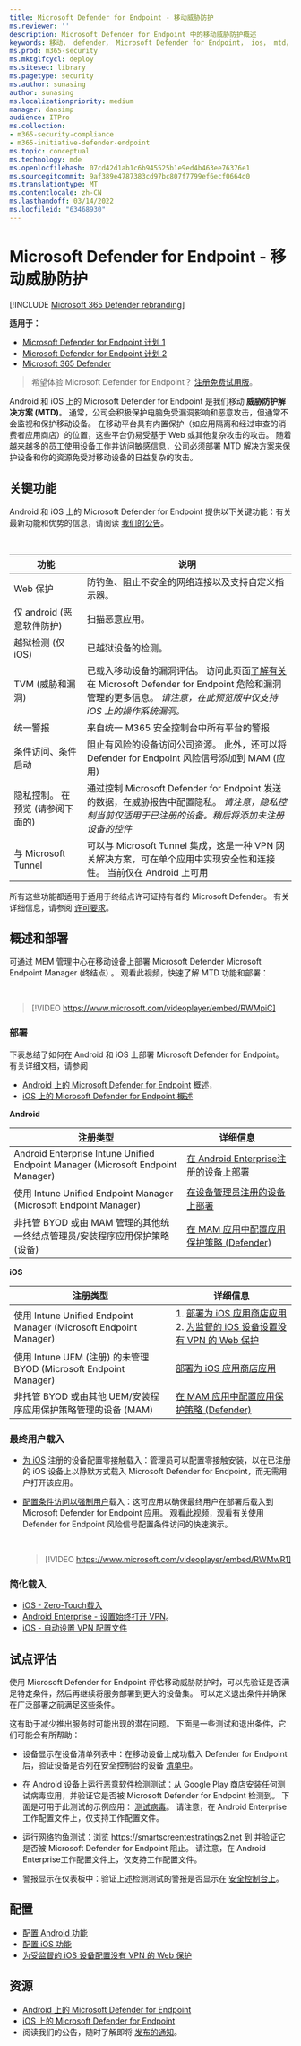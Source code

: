 ```yaml
---
title: Microsoft Defender for Endpoint - 移动威胁防护
ms.reviewer: ''
description: Microsoft Defender for Endpoint 中的移动威胁防护概述
keywords: 移动， defender， Microsoft Defender for Endpoint， ios， mtd， android， 安全
ms.prod: m365-security
ms.mktglfcycl: deploy
ms.sitesec: library
ms.pagetype: security
ms.author: sunasing
author: sunasing
ms.localizationpriority: medium
manager: dansimp
audience: ITPro
ms.collection:
- m365-security-compliance
- m365-initiative-defender-endpoint
ms.topic: conceptual
ms.technology: mde
ms.openlocfilehash: 07cd42d1ab1c6b945525b1e9ed4b463ee76376e1
ms.sourcegitcommit: 9af389e4787383cd97bc807f7799ef6ecf0664d0
ms.translationtype: MT
ms.contentlocale: zh-CN
ms.lasthandoff: 03/14/2022
ms.locfileid: "63468930"
---
```

# <a name="microsoft-defender-for-endpoint---mobile-threat-defense"></a>Microsoft Defender for Endpoint - 移动威胁防护

[!INCLUDE [Microsoft 365 Defender rebranding](../../includes/microsoft-defender.md)]

**适用于：**
- [Microsoft Defender for Endpoint 计划 1](https://go.microsoft.com/fwlink/p/?linkid=2154037)
- [Microsoft Defender for Endpoint 计划 2](https://go.microsoft.com/fwlink/p/?linkid=2154037)
- [Microsoft 365 Defender](https://go.microsoft.com/fwlink/?linkid=2118804)

> 希望体验 Microsoft Defender for Endpoint？ [注册免费试用版](https://signup.microsoft.com/create-account/signup?products=7f379fee-c4f9-4278-b0a1-e4c8c2fcdf7e&ru=https://aka.ms/MDEp2OpenTrial?ocid=docs-wdatp-exposedapis-abovefoldlink)。

Android 和 iOS 上的 Microsoft Defender for Endpoint 是我们移动 **威胁防护解决方案 (MTD)**。 通常，公司会积极保护电脑免受漏洞影响和恶意攻击，但通常不会监视和保护移动设备。 在移动平台具有内置保护（如应用隔离和经过审查的消费者应用商店）的位置，这些平台仍易受基于 Web 或其他复杂攻击的攻击。 随着越来越多的员工使用设备工作并访问敏感信息，公司必须部署 MTD 解决方案来保护设备和你的资源免受对移动设备的日益复杂的攻击。

## <a name="key-capabilities"></a>关键功能

Android 和 iOS 上的 Microsoft Defender for Endpoint 提供以下关键功能：有关最新功能和优势的信息，请阅读 [我们的公告](https://aka.ms/mdeblog)。

<br>

|功能|说明|
|---|---|
|Web 保护|防钓鱼、阻止不安全的网络连接以及支持自定义指示器。|
|仅 android (恶意软件防护) |扫描恶意应用。|
|越狱检测 (仅 iOS) |已越狱设备的检测。|
|TVM (威胁和漏洞)  |已载入移动设备的漏洞评估。 访问此页面[了解有关](next-gen-threat-and-vuln-mgt.md)在 Microsoft Defender for Endpoint 危险和漏洞管理的更多信息。 *请注意，在此预览版中仅支持 iOS 上的操作系统漏洞。*|
|统一警报|来自统一 M365 安全控制台中所有平台的警报|
|条件访问、条件启动|阻止有风险的设备访问公司资源。 此外，还可以将 Defender for Endpoint 风险信号添加到 MAM (应用) |
|隐私控制。 在预览 (请参阅下面的) |通过控制 Microsoft Defender for Endpoint 发送的数据，在威胁报告中配置隐私。 *请注意，隐私控制当前仅适用于已注册的设备。稍后将添加未注册设备的控件*|
|与 Microsoft Tunnel|可以与 Microsoft Tunnel 集成，这是一种 VPN 网关解决方案，可在单个应用中实现安全性和连接性。 当前仅在 Android 上可用|

所有这些功能都适用于适用于终结点许可证持有者的 Microsoft Defender。 有关详细信息，请参阅 [许可要求](minimum-requirements.md#licensing-requirements)。


## <a name="overview-and-deploy"></a>概述和部署

可通过 MEM 管理中心在移动设备上部署 Microsoft Defender Microsoft Endpoint Manager (终结点) 。 观看此视频，快速了解 MTD 功能和部署：

<br/>

> [!VIDEO https://www.microsoft.com/videoplayer/embed/RWMpiC]

### <a name="deploy"></a>部署

下表总结了如何在 Android 和 iOS 上部署 Microsoft Defender for Endpoint。 有关详细文档，请参阅 
- [Android 上的 Microsoft Defender for Endpoint](microsoft-defender-endpoint-android.md) 概述，
- [iOS 上的 Microsoft Defender for Endpoint 概述](microsoft-defender-endpoint-ios.md)

**Android**

|注册类型     |详细信息      |
|--------------------|-------------|
|Android Enterprise Intune Unified Endpoint Manager (Microsoft Endpoint Manager) |[在 Android Enterprise注册的设备上部署](android-intune.md#deploy-on-android-enterprise-enrolled-devices)|
|使用 Intune Unified Endpoint Manager (Microsoft Endpoint Manager) |[在设备管理员注册的设备上部署](android-intune.md#deploy-on-device-administrator-enrolled-devices)|
|非托管 BYOD 或由 MAM 管理的其他统一终结点管理员/安装程序应用保护策略 (设备) |[在 MAM 应用中配置应用保护策略 (Defender) ](android-configure-mam.md)|

**iOS**

|注册类型     |详细信息      |
|--------------------|-------------|
|使用 Intune Unified Endpoint Manager (Microsoft Endpoint Manager) |1. [部署为 iOS 应用商店应用](ios-install.md)<br/>2. [为监督的 iOS 设备设置没有 VPN 的 Web 保护](ios-install.md#complete-deployment-for-supervised-devices)|
|使用 Intune UEM (注册) 的未管理 BYOD (Microsoft Endpoint Manager) |[部署为 iOS 应用商店应用](ios-install.md)|
|非托管 BYOD 或由其他 UEM/安装程序应用保护策略管理的设备 (MAM) |[在 MAM 应用中配置应用保护策略 (Defender) ](ios-install-unmanaged.md)|

### <a name="end-user-onboarding"></a>最终用户载入

- [为 iOS](ios-install.md#zero-touch-onboarding-of-microsoft-defender-for-endpoint-preview) 注册的设备配置零接触载入：管理员可以配置零接触安装，以在已注册的 iOS 设备上以静默方式载入 Microsoft Defender for Endpoint，而无需用户打开该应用。 

- [配置条件访问以强制用户](android-configure.md#conditional-access-with-defender-for-endpoint-on-android)载入：这可应用以确保最终用户在部署后载入到 Microsoft Defender for Endpoint 应用。 观看此视频，观看有关使用 Defender for Endpoint 风险信号配置条件访问的快速演示。 

  <br/>

  > [!VIDEO https://www.microsoft.com/videoplayer/embed/RWMwR1]

### <a name="simplify-onboarding"></a>简化载入

- [iOS - Zero-Touch载入](ios-install.md#zero-touch-onboarding-of-microsoft-defender-for-endpoint-preview)
- [Android Enterprise - 设置始终打开 VPN](android-intune.md#auto-setup-of-always-on-vpn)。
- [iOS - 自动设置 VPN 配置文件](ios-install.md#auto-onboarding-of-vpn-profile-simplified-onboarding)

## <a name="pilot-evaluation"></a>试点评估

使用 Microsoft Defender for Endpoint 评估移动威胁防护时，可以先验证是否满足特定条件，然后再继续将服务部署到更大的设备集。 可以定义退出条件并确保在广泛部署之前满足这些条件。

这有助于减少推出服务时可能出现的潜在问题。 下面是一些测试和退出条件，它们可能会有所帮助：

- 设备显示在设备清单列表中：在移动设备上成功载入 Defender for Endpoint 后，验证设备是否列在安全控制台的设备 [清单中](https://security.microsoft.com)。

- 在 Android 设备上运行恶意软件检测测试：从 Google Play 商店安装任何测试病毒应用，并验证它是否被 Microsoft Defender for Endpoint 检测到。 下面是可用于此测试的示例应用： [测试病毒](https://play.google.com/store/apps/details?id=com.androidantivirus.testvirus)。 请注意，在 Android Enterprise工作配置文件上，仅支持工作配置文件。

- 运行网络钓鱼测试：浏览 https://smartscreentestratings2.net 到 并验证它是否被 Microsoft Defender for Endpoint 阻止。 请注意，在 Android Enterprise工作配置文件上，仅支持工作配置文件。

- 警报显示在仪表板中：验证上述检测测试的警报是否显示在 [安全控制台上](https://security.microsoft.com)。

## <a name="configure"></a>配置

- [配置 Android 功能](android-configure.md)
- [配置 iOS 功能](ios-configure-features.md)
- [为受监督的 iOS 设备配置没有 VPN 的 Web 保护](ios-install.md#complete-deployment-for-supervised-devices)

## <a name="resources"></a>资源

- [Android 上的 Microsoft Defender for Endpoint](microsoft-defender-endpoint-android.md)
- [iOS 上的 Microsoft Defender for Endpoint](microsoft-defender-endpoint-ios.md)
- 阅读我们的公告，随时了解即将 [发布的通知](https://aka.ms/mdeblog)。

